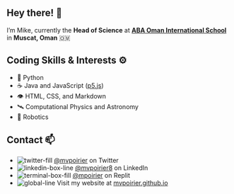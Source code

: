 <link href="https://cdn.jsdelivr.net/npm/remixicon@2.5.0/fonts/remixicon.css" rel="stylesheet">

## Hey there! 👋
I’m Mike, currently the **Head of Science** at **[ABA Oman International School](http://www.abaoman.org)** in **Muscat, Oman** 🇴🇲

## Coding Skills & Interests ⚙️
- 🐍 Python
- ☕ Java and JavaScript ([p5.js](https://p5js.org/))
- 👁️ HTML, CSS, and Markdown
- 🛰 Computational Physics and Astronomy
- 🤖 Robotics

## Contact 📫
- ![twitter-fill](https://user-images.githubusercontent.com/1549257/134811442-edc9d4ae-c10e-420d-8324-b64e92946df2.png) [@mvpoirier](https://twitter.com/mvpoirier) on Twitter
- ![linkedin-box-line](https://user-images.githubusercontent.com/1549257/134811482-ae33a090-d2a1-4d18-a3a2-a299faeaf0a0.png) [@mvpoirier8](https://www.linkedin.com/in/mvpoirier8) on LinkedIn
- ![terminal-box-fill](https://user-images.githubusercontent.com/1549257/134811568-ed0fda7b-8f15-4603-955c-86b126ee1e1d.png)
 [@mpoirier](https://replit.com/@mpoirier) on Replit
- ![global-line](https://user-images.githubusercontent.com/1549257/134811514-dc605387-aeb6-47cf-94b7-9b89bf142acd.png) Visit my website at [mvpoirier.github.io](https://mvpoirier.github.io/)




<!--
<img src="https://user-images.githubusercontent.com/1549257/133894864-bc8fba9f-deb9-4f64-a648-00cd523dee03.gif" width="100" height="100">  
![doge](https://user-images.githubusercontent.com/1549257/133894864-bc8fba9f-deb9-4f64-a648-00cd523dee03.gif)
-->
